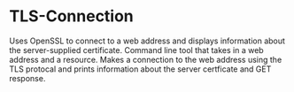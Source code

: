 # TLS-Connection
Uses OpenSSL to connect to a web address and displays information about the server-supplied certificate.
Command line tool that takes in a web address and a resource. Makes a connection to the web address using the TLS protocal and prints information about the server certficate and GET response. 
